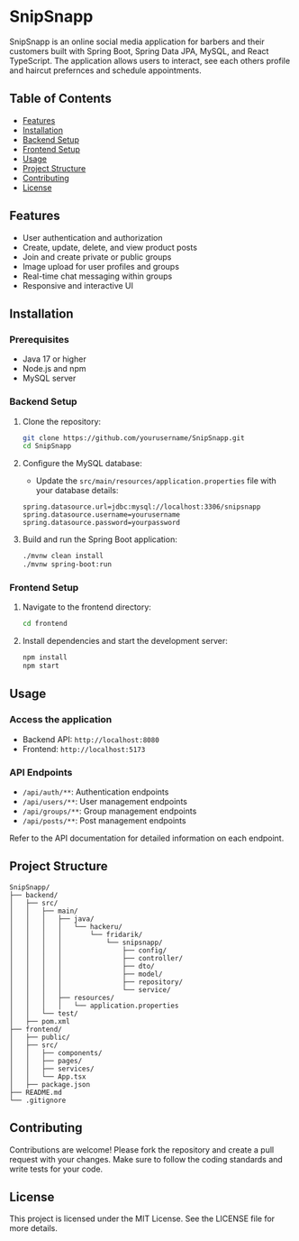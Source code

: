 
# SnipSnapp

SnipSnapp is an online social media application for barbers and their customers built with Spring Boot, Spring Data JPA, MySQL, and React TypeScript. The application allows users to interact, see each others profile and haircut prefernces and schedule appointments.

## Table of Contents
- [Features](#features)
- [Installation](#installation)
- [Backend Setup](#backend-setup)
- [Frontend Setup](#frontend-setup)
- [Usage](#usage)
- [Project Structure](#project-structure)
- [Contributing](#contributing)
- [License](#license)

## Features

- User authentication and authorization
- Create, update, delete, and view product posts
- Join and create private or public groups
- Image upload for user profiles and groups
- Real-time chat messaging within groups
- Responsive and interactive UI

## Installation

### Prerequisites

- Java 17 or higher
- Node.js and npm
- MySQL server

### Backend Setup

1. Clone the repository:
    ```sh
    git clone https://github.com/yourusername/SnipSnapp.git
    cd SnipSnapp
    ```

2. Configure the MySQL database:
    - Update the `src/main/resources/application.properties` file with your database details:
    ```properties
    spring.datasource.url=jdbc:mysql://localhost:3306/snipsnapp
    spring.datasource.username=yourusername
    spring.datasource.password=yourpassword
    ```

3. Build and run the Spring Boot application:
    ```sh
    ./mvnw clean install
    ./mvnw spring-boot:run
    ```

### Frontend Setup

1. Navigate to the frontend directory:
    ```sh
    cd frontend
    ```

2. Install dependencies and start the development server:
    ```sh
    npm install
    npm start
    ```

## Usage

### Access the application

- Backend API: `http://localhost:8080`
- Frontend: `http://localhost:5173`

### API Endpoints

- `/api/auth/**`: Authentication endpoints
- `/api/users/**`: User management endpoints
- `/api/groups/**`: Group management endpoints
- `/api/posts/**`: Post management endpoints

Refer to the API documentation for detailed information on each endpoint.

## Project Structure

```
SnipSnapp/
├── backend/
│   ├── src/
│   │   ├── main/
│   │   │   ├── java/
│   │   │   │   └── hackeru/
│   │   │   │       └── fridarik/
│   │   │   │           └── snipsnapp/
│   │   │   │               ├── config/
│   │   │   │               ├── controller/
│   │   │   │               ├── dto/
│   │   │   │               ├── model/
│   │   │   │               ├── repository/
│   │   │   │               └── service/
│   │   │   ├── resources/
│   │   │   │   └── application.properties
│   │   └── test/
│   ├── pom.xml
├── frontend/
│   ├── public/
│   ├── src/
│   │   ├── components/
│   │   ├── pages/
│   │   ├── services/
│   │   └── App.tsx
│   ├── package.json
├── README.md
└── .gitignore
```

## Contributing

Contributions are welcome! Please fork the repository and create a pull request with your changes. Make sure to follow the coding standards and write tests for your code.

## License

This project is licensed under the MIT License. See the LICENSE file for more details.
